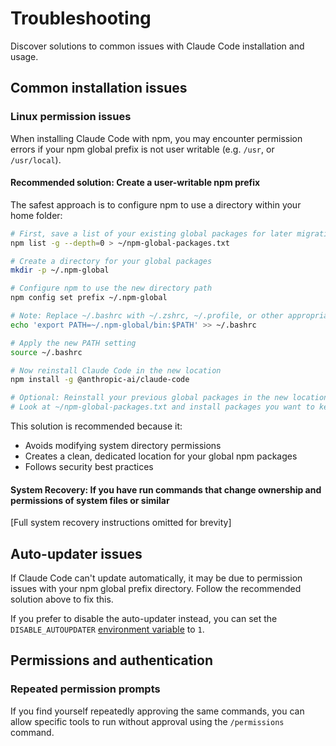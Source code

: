 # Troubleshooting

Discover solutions to common issues with Claude Code installation and usage.

## Common installation issues

### Linux permission issues

When installing Claude Code with npm, you may encounter permission errors if your npm global prefix is not user writable (e.g. `/usr`, or `/usr/local`).

#### Recommended solution: Create a user-writable npm prefix

The safest approach is to configure npm to use a directory within your home folder:

```bash
# First, save a list of your existing global packages for later migration
npm list -g --depth=0 > ~/npm-global-packages.txt

# Create a directory for your global packages
mkdir -p ~/.npm-global

# Configure npm to use the new directory path
npm config set prefix ~/.npm-global

# Note: Replace ~/.bashrc with ~/.zshrc, ~/.profile, or other appropriate file for your shell
echo 'export PATH=~/.npm-global/bin:$PATH' >> ~/.bashrc

# Apply the new PATH setting
source ~/.bashrc

# Now reinstall Claude Code in the new location
npm install -g @anthropic-ai/claude-code

# Optional: Reinstall your previous global packages in the new location
# Look at ~/npm-global-packages.txt and install packages you want to keep
```

This solution is recommended because it:

- Avoids modifying system directory permissions
- Creates a clean, dedicated location for your global npm packages
- Follows security best practices

#### System Recovery: If you have run commands that change ownership and permissions of system files or similar

[Full system recovery instructions omitted for brevity]

## Auto-updater issues

If Claude Code can't update automatically, it may be due to permission issues with your npm global prefix directory. Follow the recommended solution above to fix this.

If you prefer to disable the auto-updater instead, you can set the `DISABLE_AUTOUPDATER` [environment variable](settings#environment-variables) to `1`.

## Permissions and authentication

### Repeated permission prompts

If you find yourself repeatedly approving the same commands, you can allow specific tools to run without approval using the `/permissions` command.

###